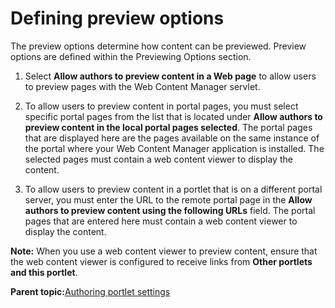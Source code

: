 # Defining preview options

The preview options determine how content can be previewed. Preview options are defined within the Previewing Options section.

1.  Select **Allow authors to preview content in a Web page** to allow users to preview pages with the Web Content Manager servlet.

2.  To allow users to preview content in portal pages, you must select specific portal pages from the list that is located under **Allow authors to preview content in the local portal pages selected**. The portal pages that are displayed here are the pages available on the same instance of the portal where your Web Content Manager application is installed. The selected pages must contain a web content viewer to display the content.

3.  To allow users to preview content in a portlet that is on a different portal server, you must enter the URL to the remote portal page in the **Allow authors to preview content using the following URLs** field. The portal pages that are entered here must contain a web content viewer to display the content.


**Note:** When you use a web content viewer to preview content, ensure that the web content viewer is configured to receive links from **Other portlets and this portlet**.

**Parent topic:**[Authoring portlet settings](../panel_help/wcm_config_authoringportlet.md)

